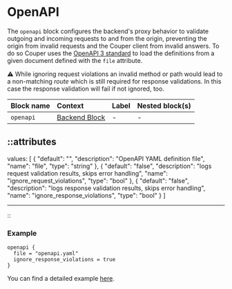 # OpenAPI

The `openapi` block configures the backend's proxy behavior to validate outgoing
and incoming requests to and from the origin, preventing the origin from invalid
requests and the Couper client from invalid answers.
To do so Couper uses the [OpenAPI 3 standard](https://www.openapis.org/) to load
the definitions from a given document defined with the `file` attribute.

⚠️ While ignoring request violations an invalid method or path would
lead to a non-matching _route_ which is still required for response validations.
In this case the response validation will fail if not ignored, too.

|Block name|Context|Label|Nested block(s)|
| :-----------| :-----------| :-----------| :-----------|
|`openapi`| [Backend Block](/configuration/block/backend)|-|-|


::attributes
---
values: [
  {
    "default": "",
    "description": "OpenAPI YAML definition file",
    "name": "file",
    "type": "string"
  },
  {
    "default": "false",
    "description": "logs request validation results, skips error handling",
    "name": "ignore_request_violations",
    "type": "bool"
  },
  {
    "default": "false",
    "description": "logs response validation results, skips error handling",
    "name": "ignore_response_violations",
    "type": "bool"
  }
]

---
::

### Example

```hcl
openapi {
  file = "openapi.yaml"
  ignore_response_violations = true
}
```

You can find a detailed example [here](https://github.com/avenga/couper-examples/blob/master/backend-validation/README.md).
